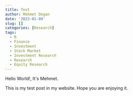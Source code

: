 ```yaml
---
title: Test
author: Mehmet Dogan
date: '2023-01-09'
slug: []
categories: [Research]
tags:
  - R
  - Finance
  - Investment
  - Stock Market
  - Investment Research
  - Research
  - Equity Research
---
```


Hello World!, It's Mehmet.

This is my test post in my website. Hope you are enjoying it.